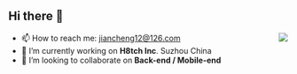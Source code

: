 ## Hi there 👋
<img src='https://img.shields.io/appveyor/build/gruntjs/grunt' style='float:right' >

- 📫 How to reach me: jiancheng12@126.com
- 🔭 I’m currently working on **H8tch Inc**. Suzhou China
- 👯 I’m looking to collaborate on **Back-end / Mobile-end**
